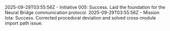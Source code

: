 
2025-09-29T03:55:56Z - Initiative 005: Success. Laid the foundation for the Neural Bridge communication protocol.
2025-09-29T03:55:56Z - Mission Iota: Success. Corrected procedural deviation and solved cross-module import path issue.